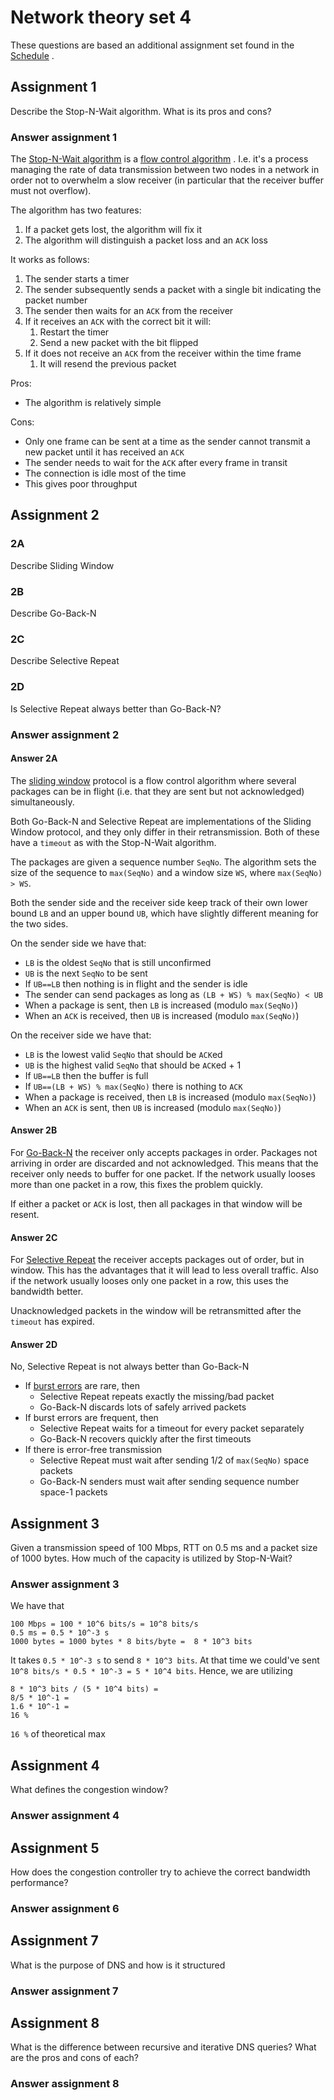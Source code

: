 # Network theory set 4

These questions are based an additional assignment set found in the
[Schedule](https://www.uio.no/studier/emner/matnat/ifi/IN2140/v19/timeplan/index.html#FOR)
.

## Assignment 1

Describe the Stop-N-Wait algorithm.
What is its pros and cons?

### Answer assignment 1

The [Stop-N-Wait algorithm](https://en.wikipedia.org/wiki/Stop-and-wait_ARQ)
is a [flow control algorithm](https://en.wikipedia.org/wiki/Flow_control_(data))
.
I.e. it's a process managing the rate of data transmission between two nodes in
a network in order not to overwhelm a slow receiver (in particular that the
receiver buffer must not overflow).

The algorithm has two features:

1. If a packet gets lost, the algorithm will fix it
1. The algorithm will distinguish a packet loss and an `ACK` loss

It works as follows:

1. The sender starts a timer
1. The sender subsequently sends a packet with a single bit indicating the
  packet number
1. The sender then waits for an `ACK` from the receiver
1. If it receives an `ACK` with the correct bit it will:
   1. Restart the timer
   1. Send a new packet with the bit flipped
1. If it does not receive an `ACK` from the receiver within the time frame
   1. It will resend the previous packet

Pros:

- The algorithm is relatively simple

Cons:

- Only one frame can be sent at a time as the sender cannot transmit a new
 packet until it has received an `ACK`
- The sender needs to wait for the `ACK` after every frame in transit
- The connection is idle most of the time
- This gives poor throughput

## Assignment 2

### 2A

Describe Sliding Window

### 2B

Describe Go-Back-N

### 2C

Describe Selective Repeat

### 2D

Is Selective Repeat always better than Go-Back-N?

### Answer assignment 2

#### Answer 2A

The [sliding window](https://en.wikipedia.org/wiki/Sliding_window_protocol)
protocol is a flow control algorithm where several packages can be in flight
(i.e. that they are sent but not acknowledged) simultaneously.

Both Go-Back-N and Selective Repeat are implementations of the Sliding Window
protocol, and they only differ in their retransmission.
Both of these have a `timeout` as with the Stop-N-Wait algorithm.

The packages are given a sequence number `SeqNo`.
The algorithm sets the size of the sequence to `max(SeqNo)` and a window
size `WS`, where `max(SeqNo) > WS`.

Both the sender side and the receiver side keep track of their own lower bound
`LB` and an upper bound `UB`, which have slightly different meaning for the two
sides.

On the sender side we have that:

- `LB` is the oldest `SeqNo` that is still unconfirmed
- `UB` is the next `SeqNo` to be sent
- If `UB==LB` then nothing is in flight and the sender is idle
- The sender can send packages as long as `(LB + WS) % max(SeqNo) < UB`
- When a package is sent, then `LB` is increased (modulo `max(SeqNo)`)
- When an `ACK` is received, then `UB` is increased (modulo `max(SeqNo)`)

On the receiver side we have that:

- `LB` is the lowest valid `SeqNo` that should be `ACK`ed
- `UB` is the highest valid `SeqNo` that should be `ACK`ed + 1
- If `UB==LB` then the buffer is full
- If `UB==(LB + WS) % max(SeqNo)` there is nothing to `ACK`
- When a package is received, then `LB` is increased (modulo `max(SeqNo)`)
- When an `ACK` is sent, then `UB` is increased (modulo `max(SeqNo)`)

#### Answer 2B

For [Go-Back-N](https://en.wikipedia.org/wiki/Go-Back-N_ARQ) the receiver only
accepts packages in order.
Packages not arriving in order are discarded and not acknowledged.
This means that the receiver only needs to buffer for one packet.
If the network usually looses more than one packet in a row, this fixes the
problem quickly.

If either a packet or `ACK` is lost, then all packages in that window will be
resent.

#### Answer 2C

For [Selective Repeat](https://en.wikipedia.org/wiki/Selective_Repeat_ARQ) the
receiver accepts packages out of order, but in window.
This has the advantages that it will lead to less overall traffic.
Also if the network usually looses only one packet in a row, this uses the
bandwidth better.

Unacknowledged packets in the window will be retransmitted after the `timeout`
has expired.

#### Answer 2D

No, Selective Repeat is not always better than Go-Back-N

- If [burst errors](https://en.wikipedia.org/wiki/Burst_error) are rare, then
   - Selective Repeat repeats exactly the missing/bad packet
   - Go-Back-N discards lots of safely arrived packets
- If burst errors are frequent, then
   - Selective Repeat waits for a timeout for every packet separately
   - Go-Back-N recovers quickly after the first timeouts
- If there is error-free transmission
   - Selective Repeat must wait after sending 1/2 of `max(SeqNo)` space packets
   - Go-Back-N senders must wait after sending sequence number space-1 packets

## Assignment 3

Given a transmission speed of 100 Mbps, RTT on 0.5 ms and a packet size of 1000
bytes. How much of the capacity is utilized by Stop-N-Wait?

### Answer assignment 3

We have that

```text
100 Mbps = 100 * 10^6 bits/s = 10^8 bits/s
0.5 ms = 0.5 * 10^-3 s
1000 bytes = 1000 bytes * 8 bits/byte =  8 * 10^3 bits
```

It takes `0.5 * 10^-3 s` to send `8 * 10^3 bits`.
At that time we could've sent `10^8 bits/s * 0.5 * 10^-3 = 5 * 10^4 bits`.
Hence, we are utilizing

```text
8 * 10^3 bits / (5 * 10^4 bits) =
8/5 * 10^-1 =
1.6 * 10^-1 =
16 %
```

`16 %` of theoretical max

## Assignment 4

What defines the congestion window?

### Answer assignment 4

## Assignment 5

How does the congestion controller try to achieve the correct
bandwidth performance?

### Answer assignment 6

## Assignment 7

What is the purpose of DNS and how is it structured

### Answer assignment 7

## Assignment 8

What is the difference between recursive and iterative DNS queries?
What are the pros and cons of each?

### Answer assignment 8
